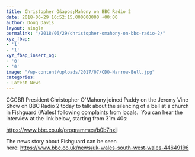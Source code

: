 ```yaml
---
title: Christopher O&apos;Mahony on BBC Radio 2
date: 2018-06-29 16:52:15.000000000 +00:00
author: Doug Davis
layout: single
permalink: "/2018/06/29/christopher-omahony-on-bbc-radio-2/"
xyz_fbap:
- '1'
- '1'
xyz_fbap_insert_og:
- '0'
- '0'
image: "/wp-content/uploads/2017/07/CDO-Harrow-Bell.jpg"
categories:
- Latest News
---
```

CCCBR President Christopher O&apos;Mahony joined Paddy on the Jeremy Vine Show on BBC Radio 2 today to talk about the silencing of a bell at a church in Fishguard (Wales) following complaints from locals.  You can hear the interview at the link below, starting from 31m 40s:

<a href="https://www.bbc.co.uk/programmes/b0b7hxlj" target="_blank" rel="noopener">https://www.bbc.co.uk/programmes/b0b7hxlj</a>

The news story about Fishguard can be seen here: <a href="https://www.bbc.co.uk/news/uk-wales-south-west-wales-44649196" target="_blank" rel="noopener">https://www.bbc.co.uk/news/uk-wales-south-west-wales-44649196</a>
